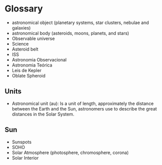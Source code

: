 # Glossary

- astronomical object (planetary systems, star clusters, nebulae and galaxies)
- astronomical body (asteroids, moons, planets, and stars)
- Observable universe
- Science
- Asteroid belt
- ISS
- Astronomia Observacional
- Astronomia Teórica
- Leis de Kepler
- Oblate Spheroid

## Units

- Astronomical unit (au): Is a unit of length, approximately the distance between the Earth and the Sun, astronomers use to describe the great distances in the Solar System.

## Sun

- Sunspots
- SOHO
- Solar Atmosphere (photosphere, chromosphere, corona)
- Solar Interior